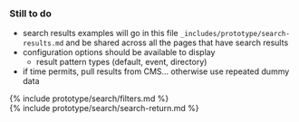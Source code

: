 ### Still to do
- search results examples will go in this file `_includes/prototype/search-results.md` and be shared across all the pages that have search results
- configuration options should be available to display
  - result pattern types (default, event, directory)
- if time permits, pull results from CMS... otherwise use repeated dummy data

<div class="search-results grid-container">
  <div class="grid-row">
    <div class="search-filters desktop:grid-col-4">
      {% include prototype/search/filters.md %}
    </div>
    <div class="search-returns desktop:grid-col-8">
      {% include prototype/search/search-return.md %}
    </div>
  </div>
</div>